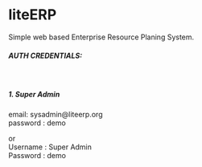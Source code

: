 # liteERP
Simple web based Enterprise Resource Planing System.


<h5>AUTH CREDENTIALS:</h5>
<br>

<h5>1. Super Admin </h5>
email: sysadmin@liteerp.org <br>
password : demo <br>

or <br>
Username : Super Admin <br>
Password : demo <br>


